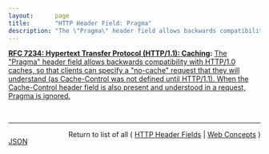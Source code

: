 ```yaml
---
layout:      page
title:       "HTTP Header Field: Pragma"
description: "The \"Pragma\" header field allows backwards compatibility with HTTP/1.0 caches, so that clients can specify a \"no-cache\" request that they will understand (as Cache-Control was not defined until HTTP/1.1). When the Cache-Control header field is also present and understood in a request, Pragma is ignored."
---
```


**[RFC 7234: Hypertext Transfer Protocol (HTTP/1.1): Caching](/specs/IETF/RFC/7234 "The Hypertext Transfer Protocol (HTTP) is an application-level protocol for distributed, collaborative, hypertext information systems. This document defines requirements on HTTP caches and the associated header fields that control cache behavior or indicate cacheable response messages."):** [The "Pragma" header field allows backwards compatibility with HTTP/1.0 caches, so that clients can specify a "no-cache" request that they will understand (as Cache-Control was not defined until HTTP/1.1). When the Cache-Control header field is also present and understood in a request, Pragma is ignored.](http://tools.ietf.org/html/rfc7234#section-5.4 "Read documentation for HTTP Header Field &#34;Pragma&#34;")

<br/>
<hr/>

<p style="float : left"><a href="Pragma.json" title="JSON representing this particular Web Concept value">JSON</a></p>
<p style="text-align: right">Return to list of all ( <a href="../http-headers">HTTP Header Fields</a> | <a href="../">Web Concepts</a> )</p>
